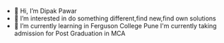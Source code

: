 - 👋 Hi, I’m Dipak Pawar
- 👀 I’m interested in do something different,find new,find own solutions
- 🌱 I’m currently learning in Ferguson College Pune
     I'm currently taking admission for Post Graduation in MCA
<!--- 💞️ I’m looking to collaborate on ...
- 📫 How to reach me ...
--->
<!---
dipak-pawar131199/dipak-pawar131199 is a ✨ special ✨ repository because its `README.md` (this file) appears on your GitHub profile.
You can click the Preview link to take a look at your changes.
--->
